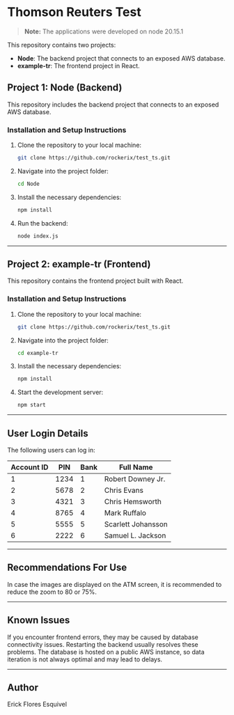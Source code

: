 # Thomson Reuters Test

> **Note:** The applications were developed on node 20.15.1

This repository contains two projects:

- **Node**: The backend project that connects to an exposed AWS database.
- **example-tr**: The frontend project in React.

## Project 1: Node (Backend)

This repository includes the backend project that connects to an exposed AWS database.

### Installation and Setup Instructions

1. Clone the repository to your local machine:
   ```bash
   git clone https://github.com/rockerix/test_ts.git
   ```

2. Navigate into the project folder:
   ```bash
   cd Node
   ```

3. Install the necessary dependencies:
   ```bash
   npm install
   ```

4. Run the backend:
   ```bash
   node index.js
   ```

---

## Project 2: example-tr (Frontend)

This repository contains the frontend project built with React.

### Installation and Setup Instructions

1. Clone the repository to your local machine:
   ```bash
   git clone https://github.com/rockerix/test_ts.git
   ```

2. Navigate into the project folder:
   ```bash
   cd example-tr
   ```

3. Install the necessary dependencies:
   ```bash
   npm install
   ```

4. Start the development server:
   ```bash
   npm start
   ```

---

## User Login Details

The following users can log in:

| Account ID | PIN  | Bank | Full Name              |
|------------|------|------|------------------------|
| 1          | 1234 | 1    | Robert Downey Jr.       |
| 2          | 5678 | 2    | Chris Evans            |
| 3          | 4321 | 3    | Chris Hemsworth        |
| 4          | 8765 | 4    | Mark Ruffalo           |
| 5          | 5555 | 5    | Scarlett Johansson     |
| 6          | 2222 | 6    | Samuel L. Jackson      |

---
## Recommendations For Use

In case the images are displayed on the ATM screen, it is recommended to reduce the zoom to 80 or 75%.

---

## Known Issues

If you encounter frontend errors, they may be caused by database connectivity issues. Restarting the backend usually resolves these problems. The database is hosted on a public AWS instance, so data iteration is not always optimal and may lead to delays.

---

## Author

Erick Flores Esquivel
